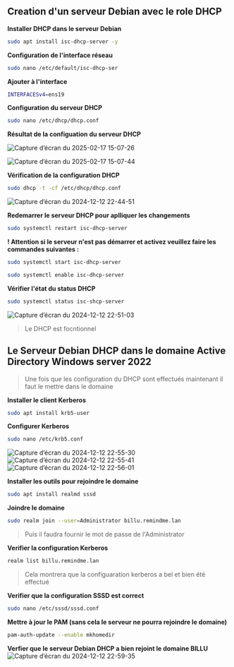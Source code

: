 ## Creation d'un serveur Debian avec le role DHCP
**Installer DHCP dans le serveur Debian** 

```bash 
sudo apt install isc-dhcp-server -y
``` 
**Configuration de l'interface réseau**

```bash 
sudo nano /etc/default/isc-dhcp-ser
```

**Ajouter à l'interface**
 
```bash
INTERFACESv4=ens19
``` 

**Configuration du serveur DHCP** 
```bash 
sudo nano /etc/dhcp/dhcp.conf
``` 

**Résultat de la configuation du serveur DHCP**


![Capture d’écran du 2025-02-17 15-07-26](https://github.com/user-attachments/assets/fe7384f4-d2e7-4225-8e17-45b5368bdd7d)


![Capture d’écran du 2025-02-17 15-07-44](https://github.com/user-attachments/assets/aa671091-5f4d-4b83-bec1-992fcf7be282)

**Vérification de la configuration DHCP** 
```bash 
sudo dhcp -t -cf /etc/dhcp/dhcp.conf 
``` 
![Capture d’écran du 2024-12-12 22-44-51](https://github.com/user-attachments/assets/899d635e-5179-4dc4-95c9-181f99bbb1d4)

**Redemarrer le serveur DHCP pour aplliquer les changements**
```bash 
sudo systemctl restart isc-dhcp-server
``` 
**! Attention si le serveur n'est pas démarrer et activez veuillez faire les commandes suivantes :**
```bash 
sudo systemctl start isc-dhcp-server
```
```bash 
sudo systemctl enable isc-dhcp-server
```
**Vérifier l'état du status DHCP** 
```bash 
sudo systemctl status isc-shcp-server
```
![Capture d’écran du 2024-12-12 22-51-03](https://github.com/user-attachments/assets/019021de-bee1-4175-b07d-6c3dde94b6fa)

> Le DHCP est focntionnel 

## Le Serveur Debian DHCP dans le domaine Active Directory Windows server 2022 

> Une fois que les configuration du DHCP sont effectués maintenant il faut le mettre dans le domaine

**Installer le client Kerberos** 

```bash 
sudo apt install krb5-user
``` 

**Configurer Kerberos** 
```bash 
sudo nano /etc/krb5.conf
```
![Capture d’écran du 2024-12-12 22-55-30](https://github.com/user-attachments/assets/1907e73b-9865-4a79-94ec-f2df53855b3e)
![Capture d’écran du 2024-12-12 22-55-41](https://github.com/user-attachments/assets/c6c6432d-7766-459b-a37c-436ffe77e387)
![Capture d’écran du 2024-12-12 22-56-01](https://github.com/user-attachments/assets/c47097aa-0d99-4a58-9c88-c8ab7bed2c6b)

**Installer les outils pour rejoindre le domaine**

```bash 
sudo apt install realmd sssd
``` 

**Joindre le domaine**

```bash
sudo realm join --user=Administrator billu.remindme.lan
``` 
> Puis il faudra fournir le mot de passe de l'Administrator 

**Verifier la configuration Kerberos**
 
```bash 
realm list billu.remindme.lan
```
> Cela montrera que la configuaration kerberos a bel et bien été effectué

**Verifier que la configuration SSSD est correct**

```bash 
sudo nano /etc/sssd/sssd.conf
```

**Mettre à jour le PAM (sans cela le serveur ne pourra rejoindre le domaine)**

```bash 
pam-auth-update --enable mkhomedir
```
**Verfier que le serveur Debian DHCP a bien rejoint le domaine BILLU**
![Capture d’écran du 2024-12-12 22-59-35](https://github.com/user-attachments/assets/4dfa4fc5-cb6d-4f4e-8527-433d4c043eb7)

 
